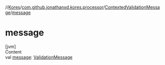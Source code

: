 //[Kores](../../index.md)/[com.github.jonathanxd.kores.processor](../index.md)/[ContextedValidationMessage](index.md)/[message](message.md)



# message  
[jvm]  
Content  
val [message](message.md): [ValidationMessage](../-validation-message/index.md)  



